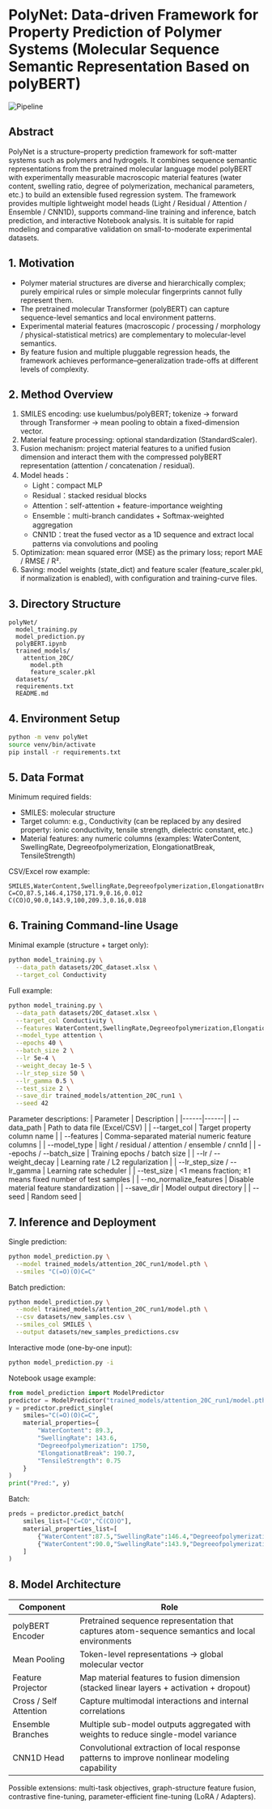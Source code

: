 # PolyNet: Data-driven Framework for Property Prediction of Polymer Systems (Molecular Sequence Semantic Representation Based on polyBERT)

![Pipeline](polynet_pipeline.JPEG)

## Abstract
PolyNet is a structure–property prediction framework for soft-matter systems such as polymers and hydrogels. It combines sequence semantic representations from the pretrained molecular language model polyBERT with experimentally measurable macroscopic material features (water content, swelling ratio, degree of polymerization, mechanical parameters, etc.) to build an extensible fused regression system. The framework provides multiple lightweight model heads (Light / Residual / Attention / Ensemble / CNN1D), supports command-line training and inference, batch prediction, and interactive Notebook analysis. It is suitable for rapid modeling and comparative validation on small-to-moderate experimental datasets.

## 1. Motivation
- Polymer material structures are diverse and hierarchically complex; purely empirical rules or simple molecular fingerprints cannot fully represent them.
- The pretrained molecular Transformer (polyBERT) can capture sequence-level semantics and local environment patterns.
- Experimental material features (macroscopic / processing / morphology / physical-statistical metrics) are complementary to molecular-level semantics.
- By feature fusion and multiple pluggable regression heads, the framework achieves performance–generalization trade-offs at different levels of complexity.

## 2. Method Overview
1. SMILES encoding: use kuelumbus/polyBERT; tokenize → forward through Transformer → mean pooling to obtain a fixed-dimension vector.
2. Material feature processing: optional standardization (StandardScaler).
3. Fusion mechanism: project material features to a unified fusion dimension and interact them with the compressed polyBERT representation (attention / concatenation / residual).
4. Model heads：
   - Light：compact MLP
   - Residual：stacked residual blocks
   - Attention：self-attention + feature-importance weighting
   - Ensemble：multi-branch candidates + Softmax-weighted aggregation
   - CNN1D：treat the fused vector as a 1D sequence and extract local patterns via convolutions and pooling
5. Optimization: mean squared error (MSE) as the primary loss; report MAE / RMSE / R².
6. Saving: model weights (state_dict) and feature scaler (feature_scaler.pkl, if normalization is enabled), with configuration and training-curve files.

## 3. Directory Structure
```
polyNet/
  model_training.py
  model_prediction.py
  polyBERT.ipynb
  trained_models/
    attention_20C/
      model.pth
      feature_scaler.pkl
  datasets/
  requirements.txt
  README.md
```

## 4. Environment Setup
```bash
python -m venv polyNet
source venv/bin/activate  
pip install -r requirements.txt
```

## 5. Data Format
Minimum required fields:
- SMILES: molecular structure
- Target column: e.g., Conductivity (can be replaced by any desired property: ionic conductivity, tensile strength, dielectric constant, etc.)
- Material features: any numeric columns (examples: WaterContent, SwellingRate, Degreeofpolymerization, ElongationatBreak, TensileStrength)

CSV/Excel row example:
```
SMILES,WaterContent,SwellingRate,Degreeofpolymerization,ElongationatBreak,TensileStrength,Conductivity
C=CO,87.5,146.4,1750,171.9,0.16,0.012
C(CO)O,90.0,143.9,100,209.3,0.16,0.018
```


## 6. Training Command-line Usage
Minimal example (structure + target only):
```bash
python model_training.py \
  --data_path datasets/20C_dataset.xlsx \
  --target_col Conductivity
```

Full example:
```bash
python model_training.py \
  --data_path datasets/20C_dataset.xlsx \
  --target_col Conductivity \
  --features WaterContent,SwellingRate,Degreeofpolymerization,ElongationatBreak,TensileStrength \
  --model_type attention \
  --epochs 40 \
  --batch_size 2 \
  --lr 5e-4 \
  --weight_decay 1e-5 \
  --lr_step_size 50 \
  --lr_gamma 0.5 \
  --test_size 2 \
  --save_dir trained_models/attention_20C_run1 \
  --seed 42
```

Parameter descriptions:
| Parameter | Description |
|------|------|
| --data_path | Path to data file (Excel/CSV) |
| --target_col | Target property column name |
| --features | Comma-separated material numeric feature columns |
| --model_type | light / residual / attention / ensemble / cnn1d |
| --epochs / --batch_size | Training epochs / batch size |
| --lr / --weight_decay | Learning rate / L2 regularization |
| --lr_step_size / --lr_gamma | Learning rate scheduler |
| --test_size | <1 means fraction; ≥1 means fixed number of test samples |
| --no_normalize_features | Disable material feature standardization |
| --save_dir | Model output directory |
| --seed | Random seed |


## 7. Inference and Deployment
Single prediction:
```bash
python model_prediction.py \
  --model trained_models/attention_20C_run1/model.pth \
  --smiles "C(=O)(O)C=C"
```

Batch prediction:
```bash
python model_prediction.py \
  --model trained_models/attention_20C_run1/model.pth \
  --csv datasets/new_samples.csv \
  --smiles_col SMILES \
  --output datasets/new_samples_predictions.csv
```

Interactive mode (one-by-one input):
```bash
python model_prediction.py -i
```

Notebook usage example:
```python
from model_prediction import ModelPredictor
predictor = ModelPredictor("trained_models/attention_20C_run1/model.pth")
y = predictor.predict_single(
    smiles="C(=O)(O)C=C",
    material_properties={
        "WaterContent": 89.3,
        "SwellingRate": 143.6,
        "Degreeofpolymerization": 1750,
        "ElongationatBreak": 190.7,
        "TensileStrength": 0.75
    }
)
print("Pred:", y)
```

Batch:
```python
preds = predictor.predict_batch(
    smiles_list=["C=CO","C(CO)O"],
    material_properties_list=[
        {"WaterContent":87.5,"SwellingRate":146.4,"Degreeofpolymerization":1750,"ElongationatBreak":171.9,"TensileStrength":0.16},
        {"WaterContent":90.0,"SwellingRate":143.9,"Degreeofpolymerization":100,"ElongationatBreak":209.3,"TensileStrength":0.16}
    ]
)
```

## 8. Model Architecture
| Component | Role |
|------|------|
| polyBERT Encoder | Pretrained sequence representation that captures atom-sequence semantics and local environments |
| Mean Pooling | Token-level representations → global molecular vector |
| Feature Projector | Map material features to fusion dimension (stacked linear layers + activation + dropout) |
| Cross / Self Attention | Capture multimodal interactions and internal correlations |
| Ensemble Branches | Multiple sub-model outputs aggregated with weights to reduce single-model variance |
| CNN1D Head | Convolutional extraction of local response patterns to improve nonlinear modeling capability |

Possible extensions: multi-task objectives, graph-structure feature fusion, contrastive fine-tuning, parameter-efficient fine-tuning (LoRA / Adapters).



